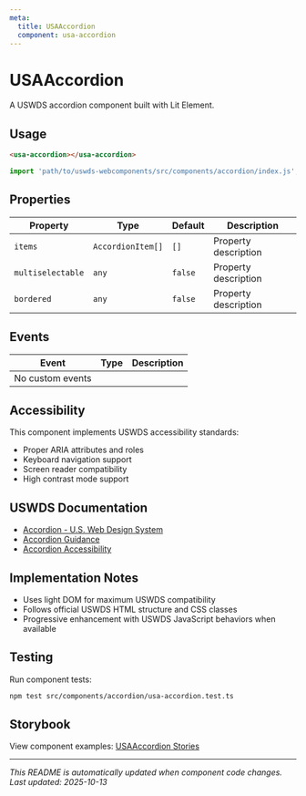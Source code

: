 ```yaml
---
meta:
  title: USAAccordion
  component: usa-accordion
---
```


# USAAccordion

A USWDS accordion component built with Lit Element.

## Usage

```html
<usa-accordion></usa-accordion>
```

```javascript
import 'path/to/uswds-webcomponents/src/components/accordion/index.js';
```

## Properties

| Property | Type | Default | Description |
|----------|------|---------|-------------|
| `items` | `AccordionItem[]` | `[]` | Property description |
| `multiselectable` | `any` | `false` | Property description |
| `bordered` | `any` | `false` | Property description |

## Events

| Event | Type | Description |
|-------|------|-------------|
| No custom events | | |

## Accessibility

This component implements USWDS accessibility standards:

- Proper ARIA attributes and roles
- Keyboard navigation support
- Screen reader compatibility
- High contrast mode support

## USWDS Documentation

- [Accordion - U.S. Web Design System](https://designsystem.digital.gov/components/accordion/)
- [Accordion Guidance](https://designsystem.digital.gov/components/accordion/#guidance)
- [Accordion Accessibility](https://designsystem.digital.gov/components/accordion/#accessibility)

## Implementation Notes

- Uses light DOM for maximum USWDS compatibility
- Follows official USWDS HTML structure and CSS classes
- Progressive enhancement with USWDS JavaScript behaviors when available

## Testing

Run component tests:

```bash
npm test src/components/accordion/usa-accordion.test.ts
```

## Storybook

View component examples: [USAAccordion Stories](http://localhost:6006/?path=/story/components-accordion)

---

_This README is automatically updated when component code changes._
_Last updated: 2025-10-13_
